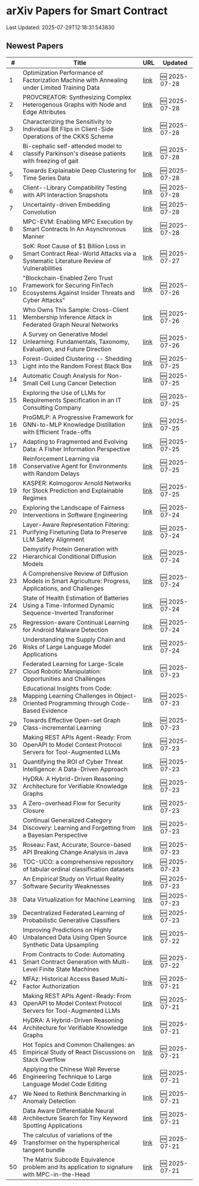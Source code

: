 # arXiv Papers for Smart Contract

Last Updated: 2025-07-29T12:18:31.543830

## Newest Papers

|\#|Title|URL|Updated|
|---|---|---|---|
|1|Optimization Performance of Factorization Machine with Annealing under Limited Training Data|[link](http://arxiv.org/abs/2507.21024v1)|🆕 2025-07-28|
|2|PROVCREATOR: Synthesizing Complex Heterogenous Graphs with Node and Edge Attributes|[link](http://arxiv.org/abs/2507.20967v1)|🆕 2025-07-28|
|3|Characterizing the Sensitivity to Individual Bit Flips in Client-Side Operations of the CKKS Scheme|[link](http://arxiv.org/abs/2507.20891v1)|🆕 2025-07-28|
|4|Bi-cephalic self-attended model to classify Parkinson's disease patients with freezing of gait|[link](http://arxiv.org/abs/2507.20862v1)|🆕 2025-07-28|
|5|Towards Explainable Deep Clustering for Time Series Data|[link](http://arxiv.org/abs/2507.20840v1)|🆕 2025-07-28|
|6|Client--Library Compatibility Testing with API Interaction Snapshots|[link](http://arxiv.org/abs/2507.20814v1)|🆕 2025-07-28|
|7|Uncertainty-driven Embedding Convolution|[link](http://arxiv.org/abs/2507.20718v1)|🆕 2025-07-28|
|8|MPC-EVM: Enabling MPC Execution by Smart Contracts In An Asynchronous Manner|[link](http://arxiv.org/abs/2507.20554v1)|🆕 2025-07-28|
|9|SoK: Root Cause of \$1 Billion Loss in Smart Contract Real-World Attacks via a Systematic Literature Review of Vulnerabilities|[link](http://arxiv.org/abs/2507.20175v1)|🆕 2025-07-27|
|10|"Blockchain-Enabled Zero Trust Framework for Securing FinTech Ecosystems Against Insider Threats and Cyber Attacks"|[link](http://arxiv.org/abs/2507.19976v1)|🆕 2025-07-26|
|11|Who Owns This Sample: Cross-Client Membership Inference Attack in Federated Graph Neural Networks|[link](http://arxiv.org/abs/2507.19964v1)|🆕 2025-07-26|
|12|A Survey on Generative Model Unlearning: Fundamentals, Taxonomy, Evaluation, and Future Direction|[link](http://arxiv.org/abs/2507.19894v1)|🆕 2025-07-26|
|13|Forest-Guided Clustering -- Shedding Light into the Random Forest Black Box|[link](http://arxiv.org/abs/2507.19455v1)|🆕 2025-07-25|
|14|Automatic Cough Analysis for Non-Small Cell Lung Cancer Detection|[link](http://arxiv.org/abs/2507.19174v1)|🆕 2025-07-25|
|15|Exploring the Use of LLMs for Requirements Specification in an IT Consulting Company|[link](http://arxiv.org/abs/2507.19113v1)|🆕 2025-07-25|
|16|ProGMLP: A Progressive Framework for GNN-to-MLP Knowledge Distillation with Efficient Trade-offs|[link](http://arxiv.org/abs/2507.19031v1)|🆕 2025-07-25|
|17|Adapting to Fragmented and Evolving Data: A Fisher Information Perspective|[link](http://arxiv.org/abs/2507.18996v1)|🆕 2025-07-25|
|18|Reinforcement Learning via Conservative Agent for Environments with Random Delays|[link](http://arxiv.org/abs/2507.18992v1)|🆕 2025-07-25|
|19|KASPER: Kolmogorov Arnold Networks for Stock Prediction and Explainable Regimes|[link](http://arxiv.org/abs/2507.18983v1)|🆕 2025-07-25|
|20|Exploring the Landscape of Fairness Interventions in Software Engineering|[link](http://arxiv.org/abs/2507.18726v1)|🆕 2025-07-24|
|21|Layer-Aware Representation Filtering: Purifying Finetuning Data to Preserve LLM Safety Alignment|[link](http://arxiv.org/abs/2507.18631v1)|🆕 2025-07-24|
|22|Demystify Protein Generation with Hierarchical Conditional Diffusion Models|[link](http://arxiv.org/abs/2507.18603v1)|🆕 2025-07-24|
|23|A Comprehensive Review of Diffusion Models in Smart Agriculture: Progress, Applications, and Challenges|[link](http://arxiv.org/abs/2507.18376v1)|🆕 2025-07-24|
|24|State of Health Estimation of Batteries Using a Time-Informed Dynamic Sequence-Inverted Transformer|[link](http://arxiv.org/abs/2507.18320v1)|🆕 2025-07-24|
|25|Regression-aware Continual Learning for Android Malware Detection|[link](http://arxiv.org/abs/2507.18313v1)|🆕 2025-07-24|
|26|Understanding the Supply Chain and Risks of Large Language Model Applications|[link](http://arxiv.org/abs/2507.18105v1)|🆕 2025-07-24|
|27|Federated Learning for Large-Scale Cloud Robotic Manipulation: Opportunities and Challenges|[link](http://arxiv.org/abs/2507.17903v1)|🆕 2025-07-23|
|28|Educational Insights from Code: Mapping Learning Challenges in Object-Oriented Programming through Code-Based Evidence|[link](http://arxiv.org/abs/2507.17743v1)|🆕 2025-07-23|
|29|Towards Effective Open-set Graph Class-incremental Learning|[link](http://arxiv.org/abs/2507.17687v1)|🆕 2025-07-23|
|30|Making REST APIs Agent-Ready: From OpenAPI to Model Context Protocol Servers for Tool-Augmented LLMs|[link](http://arxiv.org/abs/2507.16044v2)|🆕 2025-07-23|
|31|Quantifying the ROI of Cyber Threat Intelligence: A Data-Driven Approach|[link](http://arxiv.org/abs/2507.17628v1)|🆕 2025-07-23|
|32|HyDRA: A Hybrid-Driven Reasoning Architecture for Verifiable Knowledge Graphs|[link](http://arxiv.org/abs/2507.15917v2)|🆕 2025-07-23|
|33|A Zero-overhead Flow for Security Closure|[link](http://arxiv.org/abs/2507.17385v1)|🆕 2025-07-23|
|34|Continual Generalized Category Discovery: Learning and Forgetting from a Bayesian Perspective|[link](http://arxiv.org/abs/2507.17382v1)|🆕 2025-07-23|
|35|Roseau: Fast, Accurate, Source-based API Breaking Change Analysis in Java|[link](http://arxiv.org/abs/2507.17369v1)|🆕 2025-07-23|
|36|TOC-UCO: a comprehensive repository of tabular ordinal classification datasets|[link](http://arxiv.org/abs/2507.17348v1)|🆕 2025-07-23|
|37|An Empirical Study on Virtual Reality Software Security Weaknesses|[link](http://arxiv.org/abs/2507.17324v1)|🆕 2025-07-23|
|38|Data Virtualization for Machine Learning|[link](http://arxiv.org/abs/2507.17293v1)|🆕 2025-07-23|
|39|Decentralized Federated Learning of Probabilistic Generative Classifiers|[link](http://arxiv.org/abs/2507.17285v1)|🆕 2025-07-23|
|40|Improving Predictions on Highly Unbalanced Data Using Open Source Synthetic Data Upsampling|[link](http://arxiv.org/abs/2507.16419v1)|🆕 2025-07-22|
|41|From Contracts to Code: Automating Smart Contract Generation with Multi-Level Finite State Machines|[link](http://arxiv.org/abs/2507.16276v1)|🆕 2025-07-22|
|42|MFAz: Historical Access Based Multi-Factor Authorization|[link](http://arxiv.org/abs/2507.16060v1)|🆕 2025-07-21|
|43|Making REST APIs Agent-Ready: From OpenAPI to Model Context Protocol Servers for Tool-Augmented LLMs|[link](http://arxiv.org/abs/2507.16044v1)|🆕 2025-07-21|
|44|HyDRA: A Hybrid-Driven Reasoning Architecture for Verifiable Knowledge Graphs|[link](http://arxiv.org/abs/2507.15917v1)|🆕 2025-07-21|
|45|Hot Topics and Common Challenges: an Empirical Study of React Discussions on Stack Overflow|[link](http://arxiv.org/abs/2507.15624v1)|🆕 2025-07-21|
|46|Applying the Chinese Wall Reverse Engineering Technique to Large Language Model Code Editing|[link](http://arxiv.org/abs/2507.15599v1)|🆕 2025-07-21|
|47|We Need to Rethink Benchmarking in Anomaly Detection|[link](http://arxiv.org/abs/2507.15584v1)|🆕 2025-07-21|
|48|Data Aware Differentiable Neural Architecture Search for Tiny Keyword Spotting Applications|[link](http://arxiv.org/abs/2507.15545v1)|🆕 2025-07-21|
|49|The calculus of variations of the Transformer on the hyperspherical tangent bundle|[link](http://arxiv.org/abs/2507.15431v1)|🆕 2025-07-21|
|50|The Matrix Subcode Equivalence problem and its application to signature with MPC-in-the-Head|[link](http://arxiv.org/abs/2507.15377v1)|🆕 2025-07-21|
